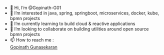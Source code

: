 - 👋 Hi, I’m @Gopinath-G01
- 👀 I’m interested in java, spring, springboot, microservices, docker, kube, bpmn projects
- 🌱 I’m currently learning to build cloud & reactive applications
- 💞️ I’m looking to collaborate on building utilities around open source bpmn projects
- 📫 How to reach me :<div class="badge-base LI-profile-badge" data-locale="en_US" data-size="large" data-theme="dark" data-type="HORIZONTAL" data-vanity="gunasekaran-gopinath" data-version="v1"><a class="badge-base__link LI-simple-link" href="https://in.linkedin.com/in/gunasekaran-gopinath?trk=profile-badge">Gopinath Gunasekaran</a></div>
              
              

<!---
Gopinath-G01/Gopinath-G01 is a ✨ special ✨ repository because its `README.md` (this file) appears on your GitHub profile.
You can click the Preview link to take a look at your changes.
--->

